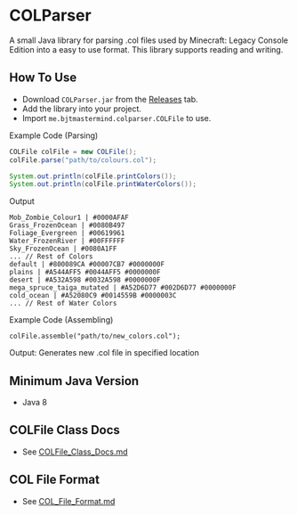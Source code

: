 # COLParser

A small Java library for parsing .col files used by Minecraft: Legacy Console Edition into a easy to use format. This library supports reading and writing.

## How To Use

* Download `COLParser.jar` from the [Releases](https://github.com/BJTMastermind/COLParser/releases) tab.
* Add the library into your project.
* Import `me.bjtmastermind.colparser.COLFile` to use.

Example Code (Parsing)

```java
COLFile colFile = new COLFile();
colFile.parse("path/to/colours.col");

System.out.println(colFile.printColors());
System.out.println(colFile.printWaterColors());
```

Output

```
Mob_Zombie_Colour1 | #0000AFAF
Grass_FrozenOcean | #0080B497
Foliage_Evergreen | #00619961
Water_FrozenRiver | #00FFFFFF
Sky_FrozenOcean | #0080A1FF
... // Rest of Colors
default | #800089CA #00007CB7 #0000000F
plains | #A544AFF5 #0044AFF5 #0000000F
desert | #A532A598 #0032A598 #0000000F
mega_spruce_taiga_mutated | #A52D6D77 #002D6D77 #0000000F
cold_ocean | #A52080C9 #0014559B #0000003C
... // Rest of Water Colors
```

Example Code (Assembling)

```
colFile.assemble("path/to/new_colors.col");
```

Output: Generates new .col file in specified location

## Minimum Java Version

* Java 8

## COLFile Class Docs

* See [COLFile_Class_Docs.md](https://github.com/BJTMastermind/COLParser/blob/main/COLFile_Class_Docs.md)

## COL File Format

* See [COL_File_Format.md](./COL_File_Format.md)